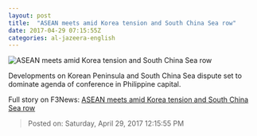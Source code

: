```yaml
---
layout: post
title:  "ASEAN meets amid Korea tension and South China Sea row"
date: 2017-04-29 07:15:55Z
categories: al-jazeera-english
---
```


![ASEAN meets amid Korea tension and South China Sea row](http://www.aljazeera.com/mritems/Images/2017/4/29/d8634dc95d21444a8cfa99592f1f902b_18.jpg)

Developments on Korean Peninsula and South China Sea dispute set to dominate agenda of conference in Philippine capital.


Full story on F3News: [ASEAN meets amid Korea tension and South China Sea row](http://www.f3nws.com/n/fgScMG)

> Posted on: Saturday, April 29, 2017 12:15:55 PM

